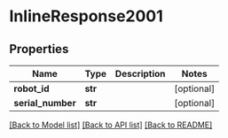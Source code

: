 # InlineResponse2001

## Properties
Name | Type | Description | Notes
------------ | ------------- | ------------- | -------------
**robot_id** | **str** |  | [optional] 
**serial_number** | **str** |  | [optional] 

[[Back to Model list]](../README.md#documentation-for-models) [[Back to API list]](../README.md#documentation-for-api-endpoints) [[Back to README]](../README.md)


